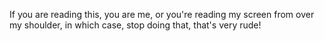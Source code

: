 If you are reading this, you are me, or you're reading my screen from over my shoulder, in which case, stop doing that, that's very rude!
